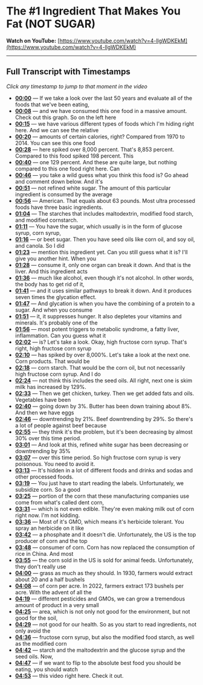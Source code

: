# The #1 Ingredient That Makes You Fat (NOT SUGAR)

**Watch on YouTube:** [https://www.youtube.com/watch?v=4-llgWDKEkM](https://www.youtube.com/watch?v=4-llgWDKEkM)

---

## Full Transcript with Timestamps

*Click any timestamp to jump to that moment in the video*

- **[00:00](https://www.youtube.com/watch?v=4-llgWDKEkM&t=0s)** — If we take a look over the last 50 years and evaluate all of the foods that we've been eating,
- **[00:08](https://www.youtube.com/watch?v=4-llgWDKEkM&t=8s)** — and we have consumed this one food in a massive amount. Check out this graph. So on the left here
- **[00:15](https://www.youtube.com/watch?v=4-llgWDKEkM&t=15s)** — we have various different types of foods which I'm hiding right here. And we can see the relative
- **[00:20](https://www.youtube.com/watch?v=4-llgWDKEkM&t=20s)** — amounts of certain calories, right? Compared from 1970 to 2014. You can see this one food
- **[00:28](https://www.youtube.com/watch?v=4-llgWDKEkM&t=28s)** — here spiked over 8,000 percent. That's 8,853 percent. Compared to this food spiked 198 percent. This
- **[00:40](https://www.youtube.com/watch?v=4-llgWDKEkM&t=40s)** — one 129 percent. And these are quite large, but nothing compared to this one food right here. Can
- **[00:46](https://www.youtube.com/watch?v=4-llgWDKEkM&t=46s)** — you take a wild guess what you think this food is? Go ahead and comment down below. And it's
- **[00:51](https://www.youtube.com/watch?v=4-llgWDKEkM&t=51s)** — not refined white sugar. The amount of this particular ingredient is consumed by the average
- **[00:56](https://www.youtube.com/watch?v=4-llgWDKEkM&t=56s)** — American. That equals about 63 pounds. Most ultra processed foods have three basic ingredients.
- **[01:04](https://www.youtube.com/watch?v=4-llgWDKEkM&t=64s)** — The starches that includes maltodextrin, modified food starch, and modified cornstarch.
- **[01:11](https://www.youtube.com/watch?v=4-llgWDKEkM&t=71s)** — You have the sugar, which usually is in the form of glucose syrup, corn syrup,
- **[01:16](https://www.youtube.com/watch?v=4-llgWDKEkM&t=76s)** — or beet sugar. Then you have seed oils like corn oil, and soy oil, and canola. So I did
- **[01:23](https://www.youtube.com/watch?v=4-llgWDKEkM&t=83s)** — mention this ingredient yet. Can you still guess what it is? I'll give you another hint. When you
- **[01:28](https://www.youtube.com/watch?v=4-llgWDKEkM&t=88s)** — consume it, only one organ can break it down. And that is the liver. And this ingredient acts
- **[01:36](https://www.youtube.com/watch?v=4-llgWDKEkM&t=96s)** — much like alcohol, even though it's not alcohol. In other words, the body has to get rid of it,
- **[01:41](https://www.youtube.com/watch?v=4-llgWDKEkM&t=101s)** — and it uses similar pathways to break it down. And it produces seven times the glycation effect.
- **[01:47](https://www.youtube.com/watch?v=4-llgWDKEkM&t=107s)** — And glycation is when you have the combining of a protein to a sugar. And when you consume
- **[01:51](https://www.youtube.com/watch?v=4-llgWDKEkM&t=111s)** — it, it suppresses hunger. It also depletes your vitamins and minerals. It's probably one of the
- **[01:56](https://www.youtube.com/watch?v=4-llgWDKEkM&t=116s)** — most potent triggers to metabolic syndrome, a fatty liver, inflammation. Can you guess what it
- **[02:02](https://www.youtube.com/watch?v=4-llgWDKEkM&t=122s)** — is? Let's take a look. Okay, high fructose corn syrup. That's right, high fructose corn syrup
- **[02:10](https://www.youtube.com/watch?v=4-llgWDKEkM&t=130s)** — has spiked by over 8,000%. Let's take a look at the next one. Corn products. That would be
- **[02:18](https://www.youtube.com/watch?v=4-llgWDKEkM&t=138s)** — corn starch. That would be the corn oil, but not necessarily high fructose corn syrup. And I do
- **[02:24](https://www.youtube.com/watch?v=4-llgWDKEkM&t=144s)** — not think this includes the seed oils. All right, next one is skim milk has increased by 129%.
- **[02:33](https://www.youtube.com/watch?v=4-llgWDKEkM&t=153s)** — Then we get chicken, turkey. Then we get added fats and oils. Vegetables have been
- **[02:40](https://www.youtube.com/watch?v=4-llgWDKEkM&t=160s)** — going down by 3%. Butter has been down training about 8%. And then we have eggs
- **[02:46](https://www.youtube.com/watch?v=4-llgWDKEkM&t=166s)** — downtrending by 21%. Beef downtrending by 29%. So there's a lot of people against beef because
- **[02:55](https://www.youtube.com/watch?v=4-llgWDKEkM&t=175s)** — they think it's the problem, but it's been decreasing by almost 30% over this time period.
- **[03:01](https://www.youtube.com/watch?v=4-llgWDKEkM&t=181s)** — And look at this, refined white sugar has been decreasing or downtrending by 35%
- **[03:07](https://www.youtube.com/watch?v=4-llgWDKEkM&t=187s)** — over this time period. So high fructose corn syrup is very poisonous. You need to avoid it.
- **[03:13](https://www.youtube.com/watch?v=4-llgWDKEkM&t=193s)** — It's hidden in a lot of different foods and drinks and sodas and other processed foods.
- **[03:19](https://www.youtube.com/watch?v=4-llgWDKEkM&t=199s)** — You just have to start reading the labels. Unfortunately, we subsidize corn. So a good
- **[03:25](https://www.youtube.com/watch?v=4-llgWDKEkM&t=205s)** — portion of the corn that these manufacturing companies use come from what's called dent corn,
- **[03:31](https://www.youtube.com/watch?v=4-llgWDKEkM&t=211s)** — which is not even edible. They're even making milk out of corn right now. I'm not kidding.
- **[03:36](https://www.youtube.com/watch?v=4-llgWDKEkM&t=216s)** — Most of it's GMO, which means it's herbicide tolerant. You spray an herbicide on it like
- **[03:42](https://www.youtube.com/watch?v=4-llgWDKEkM&t=222s)** — a phosphate and it doesn't die. Unfortunately, the US is the top producer of corn and the top
- **[03:48](https://www.youtube.com/watch?v=4-llgWDKEkM&t=228s)** — consumer of corn. Corn has now replaced the consumption of rice in China. And most
- **[03:55](https://www.youtube.com/watch?v=4-llgWDKEkM&t=235s)** — the corn sold in the US is sold for animal feeds. Unfortunately, they don't really use
- **[04:00](https://www.youtube.com/watch?v=4-llgWDKEkM&t=240s)** — grass as much as they should. In 1930, farmers would extract about 20 and a half bushels
- **[04:08](https://www.youtube.com/watch?v=4-llgWDKEkM&t=248s)** — of corn per acre. In 2022, farmers extract 173 bushels per acre. With the advent of all the
- **[04:19](https://www.youtube.com/watch?v=4-llgWDKEkM&t=259s)** — different pesticides and GMOs, we can grow a tremendous amount of product in a very small
- **[04:25](https://www.youtube.com/watch?v=4-llgWDKEkM&t=265s)** — area, which is not only not good for the environment, but not good for the soil,
- **[04:29](https://www.youtube.com/watch?v=4-llgWDKEkM&t=269s)** — not good for our health. So as you start to read ingredients, not only avoid the
- **[04:36](https://www.youtube.com/watch?v=4-llgWDKEkM&t=276s)** — fructose corn syrup, but also the modified food starch, as well as the modified corn
- **[04:42](https://www.youtube.com/watch?v=4-llgWDKEkM&t=282s)** — starch and the maltodextrin and the glucose syrup and the seed oils. Now,
- **[04:47](https://www.youtube.com/watch?v=4-llgWDKEkM&t=287s)** — if we want to flip to the absolute best food you should be eating, you should watch
- **[04:53](https://www.youtube.com/watch?v=4-llgWDKEkM&t=293s)** — this video right here. Check it out.
